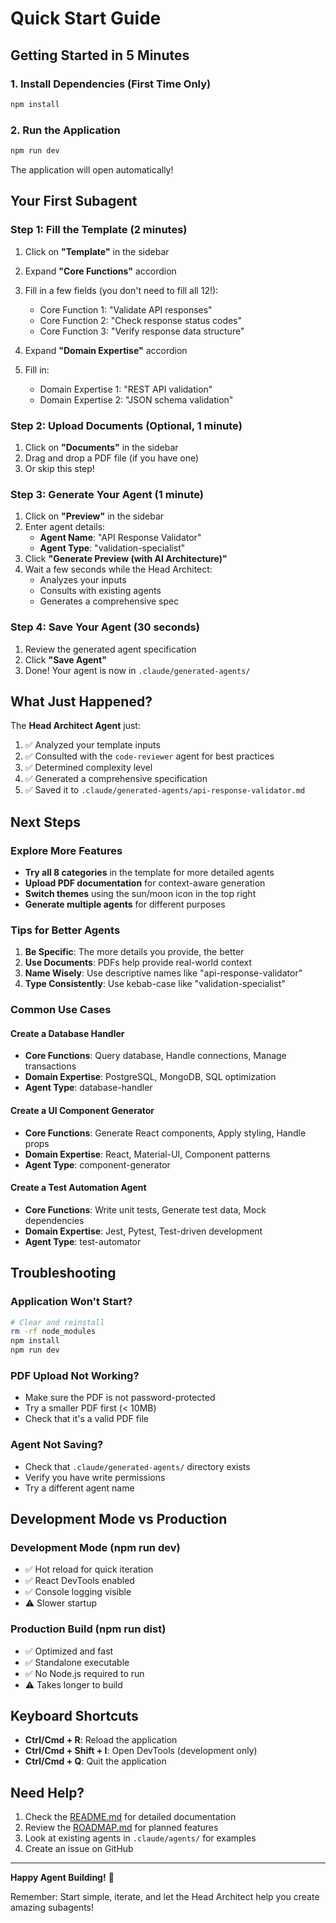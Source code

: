 # Quick Start Guide

## Getting Started in 5 Minutes

### 1. Install Dependencies (First Time Only)

```bash
npm install
```

### 2. Run the Application

```bash
npm run dev
```

The application will open automatically!

## Your First Subagent

### Step 1: Fill the Template (2 minutes)

1. Click on **"Template"** in the sidebar
2. Expand **"Core Functions"** accordion
3. Fill in a few fields (you don't need to fill all 12!):
   - Core Function 1: "Validate API responses"
   - Core Function 2: "Check response status codes"
   - Core Function 3: "Verify response data structure"

4. Expand **"Domain Expertise"** accordion
5. Fill in:
   - Domain Expertise 1: "REST API validation"
   - Domain Expertise 2: "JSON schema validation"

### Step 2: Upload Documents (Optional, 1 minute)

1. Click on **"Documents"** in the sidebar
2. Drag and drop a PDF file (if you have one)
3. Or skip this step!

### Step 3: Generate Your Agent (1 minute)

1. Click on **"Preview"** in the sidebar
2. Enter agent details:
   - **Agent Name**: "API Response Validator"
   - **Agent Type**: "validation-specialist"
3. Click **"Generate Preview (with AI Architecture)"**
4. Wait a few seconds while the Head Architect:
   - Analyzes your inputs
   - Consults with existing agents
   - Generates a comprehensive spec

### Step 4: Save Your Agent (30 seconds)

1. Review the generated agent specification
2. Click **"Save Agent"**
3. Done! Your agent is now in `.claude/generated-agents/`

## What Just Happened?

The **Head Architect Agent** just:
1. ✅ Analyzed your template inputs
2. ✅ Consulted with the `code-reviewer` agent for best practices
3. ✅ Determined complexity level
4. ✅ Generated a comprehensive specification
5. ✅ Saved it to `.claude/generated-agents/api-response-validator.md`

## Next Steps

### Explore More Features

- **Try all 8 categories** in the template for more detailed agents
- **Upload PDF documentation** for context-aware generation
- **Switch themes** using the sun/moon icon in the top right
- **Generate multiple agents** for different purposes

### Tips for Better Agents

1. **Be Specific**: The more details you provide, the better
2. **Use Documents**: PDFs help provide real-world context
3. **Name Wisely**: Use descriptive names like "api-response-validator"
4. **Type Consistently**: Use kebab-case like "validation-specialist"

### Common Use Cases

#### Create a Database Handler
- **Core Functions**: Query database, Handle connections, Manage transactions
- **Domain Expertise**: PostgreSQL, MongoDB, SQL optimization
- **Agent Type**: database-handler

#### Create a UI Component Generator
- **Core Functions**: Generate React components, Apply styling, Handle props
- **Domain Expertise**: React, Material-UI, Component patterns
- **Agent Type**: component-generator

#### Create a Test Automation Agent
- **Core Functions**: Write unit tests, Generate test data, Mock dependencies
- **Domain Expertise**: Jest, Pytest, Test-driven development
- **Agent Type**: test-automator

## Troubleshooting

### Application Won't Start?
```bash
# Clear and reinstall
rm -rf node_modules
npm install
npm run dev
```

### PDF Upload Not Working?
- Make sure the PDF is not password-protected
- Try a smaller PDF first (< 10MB)
- Check that it's a valid PDF file

### Agent Not Saving?
- Check that `.claude/generated-agents/` directory exists
- Verify you have write permissions
- Try a different agent name

## Development Mode vs Production

### Development Mode (npm run dev)
- ✅ Hot reload for quick iteration
- ✅ React DevTools enabled
- ✅ Console logging visible
- ⚠️ Slower startup

### Production Build (npm run dist)
- ✅ Optimized and fast
- ✅ Standalone executable
- ✅ No Node.js required to run
- ⚠️ Takes longer to build

## Keyboard Shortcuts

- **Ctrl/Cmd + R**: Reload the application
- **Ctrl/Cmd + Shift + I**: Open DevTools (development only)
- **Ctrl/Cmd + Q**: Quit the application

## Need Help?

1. Check the [README.md](README.md) for detailed documentation
2. Review the [ROADMAP.md](ROADMAP.md) for planned features
3. Look at existing agents in `.claude/agents/` for examples
4. Create an issue on GitHub

---

**Happy Agent Building!** 🚀

Remember: Start simple, iterate, and let the Head Architect help you create amazing subagents!
